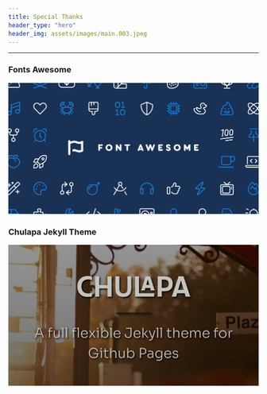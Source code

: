 ```yaml
---
title: Special Thanks
header_type: "hero"
header_img: assets/images/main.003.jpeg
---
```

---

### Fonts Awesome

![000.008](/assets/images/000.008.png)

### Chulapa Jekyll Theme

![000.009](/assets/images/000.009.jpeg)
